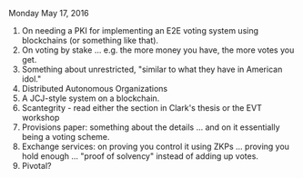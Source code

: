 Monday May 17, 2016


1. On needing a PKI for implementing an E2E voting system using blockchains (or something like that).
2. On voting by stake ... e.g. the more money you have, the more votes you get.
3. Something about unrestricted, "similar to what they have in American idol."
4. Distributed Autonomous Organizations
5. A JCJ-style system on a blockchain.
6. Scantegrity - read either the section in Clark's thesis or the EVT workshop
7. Provisions paper: something about the details ... and on it essentially being a voting scheme.
8. Exchange services: on proving you control it using ZKPs ... proving you hold enough ... "proof of solvency" instead of adding up votes.
9. Pivotal?
